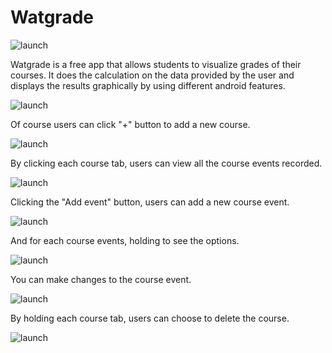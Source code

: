 # Watgrade
![launch](https://github.com/Bi5h0ps/Watgrade/blob/master/app/src/main/res/screenshots/Launch1.jpg)


Watgrade is a free app that allows students to visualize grades of their courses. It does the calculation on the data provided by the user and displays the results graphically by using different android features.

![launch](https://github.com/Bi5h0ps/Watgrade/blob/master/app/src/main/res/screenshots/2.png)

Of course users can click "+" button to add a new course.

![launch](https://github.com/Bi5h0ps/Watgrade/blob/master/app/src/main/res/screenshots/5.png)

By clicking each course tab, users can view all the course events recorded.

![launch](https://github.com/Bi5h0ps/Watgrade/blob/master/app/src/main/res/screenshots/1.png)

Clicking the "Add event" button, users can add a new course event.

![launch](https://github.com/Bi5h0ps/Watgrade/blob/master/app/src/main/res/screenshots/7.png)

And for each course events, holding to see the options.

![launch](https://github.com/Bi5h0ps/Watgrade/blob/master/app/src/main/res/screenshots/6.png)

You can make changes to the course event.

![launch](https://github.com/Bi5h0ps/Watgrade/blob/master/app/src/main/res/screenshots/4.png)

By holding each course tab, users can choose to delete the course.

![launch](https://github.com/Bi5h0ps/Watgrade/blob/master/app/src/main/res/screenshots/3.png)
